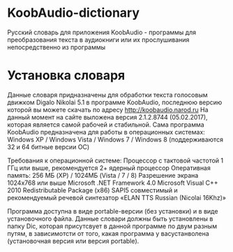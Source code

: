 # KoobAudio-dictionary
Русский словарь для приложения KoobAudio - программы для преобразования текста в аудиокниги или их прослушивания непосредственно из программы
# Установка словаря
Данные словаря придназначены для обработки текста голосовым движком Digalo Nikolai 5.1 в программе KoobAudio, последнюю версию которой вы можете скачать по адресу http://koobaudio.narod.ru 
На данный момент на сайте выложена версия 2.1.2.8744 (05.02.2017), которая является самой рабочей и стабильной.
Сама программа KoobAudio предназначена для работы в операционных системах: Windows XP / Windows Vista / Windows 7 / Windows 8
(поддерживаются 32 и 64 битные версии ОС)

Требования к операционной системе:
  Процессор с тактовой частотой 1 ГГц или выше, рекомендуется 2+ ядерный процессор
  Оперативная память: 256 МБ (XP) / 1024МБ (Vista / 7 / 8)
  Разрешение экрана 1024x768 или выше
  Microsoft .NET Framework 4.0
  Microsoft Visual C++ 2010 Redistributable Package (x86)
  SAPI5 совместимый и рекомендуемый речевой синтезатор «ELAN TTS Russian (Nicolai 16Khz)»
 
Программа доступна в виде portable-версии (без установки) и в виде установочного файла.
Данные словари должны быть установлены в папку Dic, которая присутсвует в данной программе по двум разным путям, в зависимотсти от того, какая программа у васустанволена (установочная версия или версия portable).
